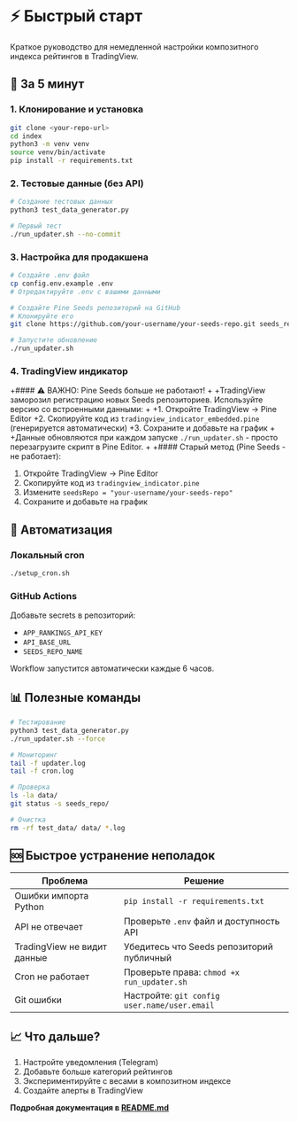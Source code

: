 # ⚡ Быстрый старт

Краткое руководство для немедленной настройки композитного индекса рейтингов в TradingView.

## 🚀 За 5 минут

### 1. Клонирование и установка

```bash
git clone <your-repo-url>
cd index
python3 -m venv venv
source venv/bin/activate
pip install -r requirements.txt
```

### 2. Тестовые данные (без API)

```bash
# Создание тестовых данных
python3 test_data_generator.py

# Первый тест
./run_updater.sh --no-commit
```

### 3. Настройка для продакшена

```bash
# Создайте .env файл
cp config.env.example .env
# Отредактируйте .env с вашими данными

# Создайте Pine Seeds репозиторий на GitHub
# Клонируйте его
git clone https://github.com/your-username/your-seeds-repo.git seeds_repo

# Запустите обновление
./run_updater.sh
```

### 4. TradingView индикатор

+#### ⚠️ ВАЖНО: Pine Seeds больше не работают!
+
+TradingView заморозил регистрацию новых Seeds репозиториев. Используйте версию со встроенными данными:
+
+1. Откройте TradingView → Pine Editor
+2. Скопируйте код из `tradingview_indicator_embedded.pine` (генерируется автоматически)
+3. Сохраните и добавьте на график
+
+Данные обновляются при каждом запуске `./run_updater.sh` - просто перезагрузите скрипт в Pine Editor.
+
+#### Старый метод (Pine Seeds - не работает):
 1. Откройте TradingView → Pine Editor
 2. Скопируйте код из `tradingview_indicator.pine`
 3. Измените `seedsRepo = "your-username/your-seeds-repo"`
 4. Сохраните и добавьте на график

## 🔧 Автоматизация

### Локальный cron

```bash
./setup_cron.sh
```

### GitHub Actions

Добавьте secrets в репозиторий:
- `APP_RANKINGS_API_KEY`
- `API_BASE_URL`
- `SEEDS_REPO_NAME`

Workflow запустится автоматически каждые 6 часов.

## 📊 Полезные команды

```bash
# Тестирование
python3 test_data_generator.py
./run_updater.sh --force

# Мониторинг
tail -f updater.log
tail -f cron.log

# Проверка
ls -la data/
git status -s seeds_repo/

# Очистка
rm -rf test_data/ data/ *.log
```

## 🆘 Быстрое устранение неполадок

| Проблема | Решение |
|----------|---------|
| Ошибки импорта Python | `pip install -r requirements.txt` |
| API не отвечает | Проверьте `.env` файл и доступность API |
| TradingView не видит данные | Убедитесь что Seeds репозиторий публичный |
| Cron не работает | Проверьте права: `chmod +x run_updater.sh` |
| Git ошибки | Настройте: `git config user.name/user.email` |

## 📈 Что дальше?

1. Настройте уведомления (Telegram)
2. Добавьте больше категорий рейтингов
3. Экспериментируйте с весами в композитном индексе
4. Создайте алерты в TradingView

**Подробная документация в [README.md](README.md)** 